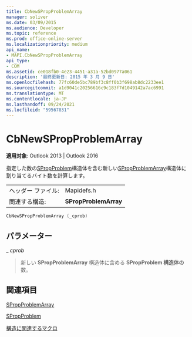 ```yaml
---
title: CbNewSPropProblemArray
manager: soliver
ms.date: 03/09/2015
ms.audience: Developer
ms.topic: reference
ms.prod: office-online-server
ms.localizationpriority: medium
api_name:
- MAPI.CbNewSPropProblemArray
api_type:
- COM
ms.assetid: ce018fb0-4e23-4451-a31a-52bd0977a061
description: '最終更新日: 2015 年 3 月 9 日'
ms.openlocfilehash: 77fc60de5bc789bf3c8ff0b3f698ab8dc2233ee1
ms.sourcegitcommit: a1d9041c20256616c9c183f7d1049142a7ac6991
ms.translationtype: MT
ms.contentlocale: ja-JP
ms.lasthandoff: 09/24/2021
ms.locfileid: "59567831"
---
```

# <a name="cbnewspropproblemarray"></a>CbNewSPropProblemArray

  
  
**適用対象**: Outlook 2013 | Outlook 2016 
  
指定した数の[SPropProblem](spropproblem.md)構造体を含む新しい[SPropProblemArray](spropproblemarray.md)構造体に割り当てるバイト数を計算します。 
  
|||
|:-----|:-----|
|ヘッダー ファイル:  <br/> |Mapidefs.h  <br/> |
|関連する構造:  <br/> |**SPropProblemArray** <br/> |
   
```cpp
CbNewSPropProblemArray (_cprob)
```

## <a name="parameters"></a>パラメーター

 _ _cprob_
  
> 新しい **SPropProblemArray** 構造体に含める **SPropProblem 構造体の** 数。 
    
## <a name="see-also"></a>関連項目



[SPropProblemArray](spropproblemarray.md)
  
[SPropProblem](spropproblem.md)


[構造に関連するマクロ](macros-related-to-structures.md)

